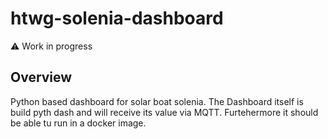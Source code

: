# htwg-solenia-dashboard
:warning: Work in progress

## Overview
Python based dashboard for solar boat solenia. The Dashboard itself is build pyth dash and will receive its value via MQTT. Furtehermore it should be able tu run in a docker image.


